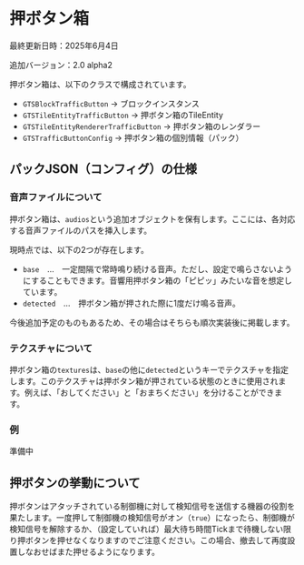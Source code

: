 # 押ボタン箱

最終更新日時：2025年6月4日

追加バージョン：2.0 alpha2

押ボタン箱は、以下のクラスで構成されています。

- `GTSBlockTrafficButton` → ブロックインスタンス
- `GTSTileEntityTrafficButton` → 押ボタン箱のTileEntity
- `GTSTileEntityRendererTrafficButton` → 押ボタン箱のレンダラー
- `GTSTrafficButtonConfig` → 押ボタン箱の個別情報（パック）

## パックJSON（コンフィグ）の仕様

### 音声ファイルについて

押ボタン箱は、`audios`という追加オブジェクトを保有します。ここには、各対応する音声ファイルのパスを挿入します。

現時点では、以下の2つが存在します。

- `base`　…　一定間隔で常時鳴り続ける音声。ただし、設定で鳴らさないようにすることもできます。音響用押ボタン箱の「ピピッ」みたいな音を想定しています。
- `detected`　…　押ボタン箱が押された際に1度だけ鳴る音声。

今後追加予定のものもあるため、その場合はそちらも順次実装後に掲載します。

### テクスチャについて

押ボタン箱の`textures`は、`base`の他に`detected`というキーでテクスチャを指定します。このテクスチャは押ボタン箱が押されている状態のときに使用されます。例えば、「おしてください」と「おまちください」を分けることができます。

### 例

準備中

## 押ボタンの挙動について

押ボタンはアタッチされている制御機に対して検知信号を送信する機器の役割を果たします。一度押して制御機の検知信号がオン（`true`）になったら、制御機が検知信号を解除するか、（設定していれば）最大待ち時間Tickまで待機しない限り押ボタンを押せなくなりますのでご注意ください。この場合、撤去して再度設置しなおせばまた押せるようになります。